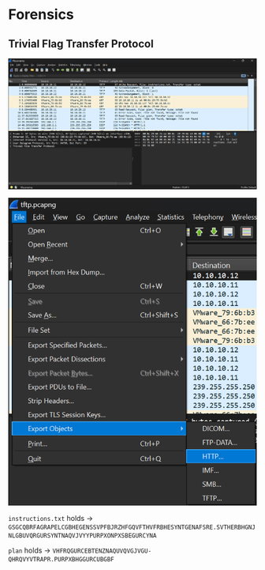 # Forensics

## Trivial Flag Transfer Protocol

![image](/content/pico_forensics_tftp_1.png)

![image](/content/pico_forensics_tftp_2.png)

`instructions.txt` holds -> `GSGCQBRFAGRAPELCGBHEGENSSVPFBJRZHFGQVFTHVFRBHESYNTGENAFSRE.SVTHERBHGNJNLGBUVQRGURSYNTNAQVJVYYPURPXONPXSBEGURCYNA`

`plan` holds -> `VHFRQGURCEBTENZNAQUVQVGJVGU-QHRQVYVTRAPR.PURPXBHGGURCUBGBF`

